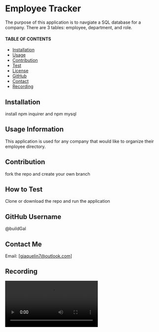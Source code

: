 # Employee Tracker
  The purpose of this application is to navgiate a SQL database for a company. There are 3 tables: employee, department, and role.

  #### TABLE OF CONTENTS 
  * [Installation](#Installation)
  * [Usage](#Usage)
  * [Contribution](#Contribution)
  * [Test](#Test)
  * [License](#License)
  * [GitHub](#GitHub)
  * [Contact](#Contact)
  * [Recording](#Recording)


  ## Installation
  install npm inquirer and npm mysql

  ## Usage Information
   This application is used for any company that would like to organize their employee directory. 

  ## Contribution 
  fork the repo and create your own branch 

  ## How to Test 
  Clone or download the repo and run the application 

  ## GitHub Username 
  @buildGal

  ## Contact Me 
  Email: [gjaquelin7@outlook.com]

  ## Recording
  ![](EmployeeTracker-1609893066595.mp4)

